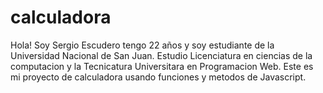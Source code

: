 # calculadora
Hola! Soy Sergio Escudero tengo 22 años y soy estudiante de la Universidad Nacional de San Juan.
Estudio Licenciatura en ciencias de la computacion y la Tecnicatura Universitara en Programacion Web.
Este es mi proyecto de calculadora usando funciones y metodos de Javascript.

